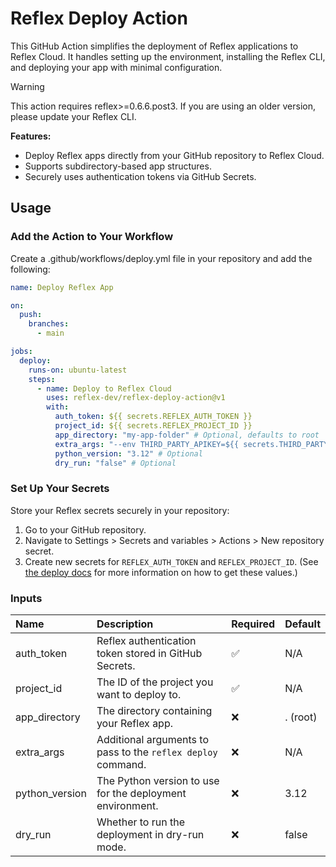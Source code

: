 # Reflex Deploy Action
This GitHub Action simplifies the deployment of Reflex applications to Reflex Cloud. It handles setting up the environment, installing the Reflex CLI, and deploying your app with minimal configuration.

> [!WARNING]
> This action requires reflex>=0.6.6.post3. If you are using an older version, please update your Reflex CLI.

**Features:**
- Deploy Reflex apps directly from your GitHub repository to Reflex Cloud.
- Supports subdirectory-based app structures.
- Securely uses authentication tokens via GitHub Secrets.

## Usage
### Add the Action to Your Workflow
Create a .github/workflows/deploy.yml file in your repository and add the following:

```yaml
name: Deploy Reflex App

on:
  push:
    branches:
      - main

jobs:
  deploy:
    runs-on: ubuntu-latest
    steps:
      - name: Deploy to Reflex Cloud
        uses: reflex-dev/reflex-deploy-action@v1
        with:
          auth_token: ${{ secrets.REFLEX_AUTH_TOKEN }}
          project_id: ${{ secrets.REFLEX_PROJECT_ID }}
          app_directory: "my-app-folder" # Optional, defaults to root
          extra_args: "--env THIRD_PARTY_APIKEY=${{ secrets.THIRD_PARTY_APIKEY }}" # Optional
          python_version: "3.12" # Optional
          dry_run: "false" # Optional
```

### Set Up Your Secrets
Store your Reflex secrets securely in your repository:

1. Go to your GitHub repository.
2. Navigate to Settings > Secrets and variables > Actions > New repository secret.
3. Create new secrets for `REFLEX_AUTH_TOKEN` and `REFLEX_PROJECT_ID`. (See [the deploy docs](https://reflex.dev/docs/hosting/deploy/) for more information on how to get these values.)

### Inputs
|     Name     | Description                                                  | Required | Default |
|:------------ |:------------------------------------------------------------ |:-------- |:------- |
|auth_token    | Reflex authentication token stored in GitHub Secrets.        |    ✅    |	N/A   |
|project_id    | The ID of the project you want to deploy to.                 |    ✅    |   N/A   |
|app_directory | The directory containing your Reflex app.                    |	   ❌    | . (root)|
|extra_args	   | Additional arguments to pass to the `reflex deploy` command. |	   ❌    |   N/A   |
|python_version| The Python version to use for the deployment environment.    |	   ❌    |   3.12  |
|dry_run       | Whether to run the deployment in dry-run mode.               |	   ❌    |  false  |

